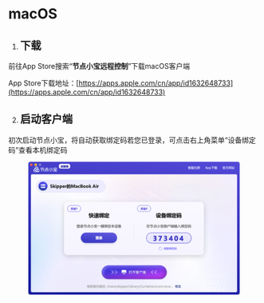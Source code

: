 # macOS



1. ## 下载

前往App Store搜索“**节点小宝远程控制**”下载macOS客户端

App Store下载地址：[https://apps.apple.com/cn/app/id1632648733](https://apps.apple.com/cn/app/id1632648733)

2. ## 启动客户端

初次启动节点小宝，将自动获取绑定码若您已登录，可点击右上角菜单“设备绑定码”查看本机绑定码

<figure><img src="../../.gitbook/assets/image (65).png" alt=""><figcaption></figcaption></figure>
